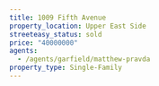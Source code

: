 ```yaml
---
title: 1009 Fifth Avenue
property_location: Upper East Side
streeteasy_status: sold
price: "40000000"
agents:
  - /agents/garfield/matthew-pravda
property_type: Single-Family
---
```

